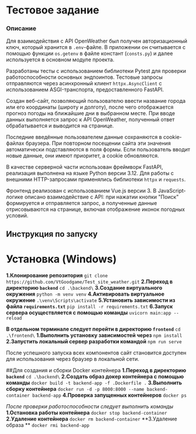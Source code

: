 # Тестовое задание 
### Описание
Для взаимодействия с API OpenWeather был получен авторизационный ключ, который хранится в `.env`-файле. В приложении он считывается с помощью функции `os.getenv` в файле констант (`consts.py`) и далее используется в основном модуле проекта.

Разработаны тесты с использованием библиотеки Pytest для проверки работоспособности основных эндпоинтов. Тестовые запросы отправляются через асинхронный клиент `httpx.AsyncClient` с использованием ASGI-транспорта, предоставленного FastAPI.

Создан веб-сайт, позволяющий пользователю ввести название города или его координаты (широту и долготу), после чего отображается прогноз погоды на ближайшие дни в выбранном месте. При вводе данных выполняется запрос к API OpenWeather, полученный ответ обрабатывается и выводится на странице.

Последние введённые пользователем данные сохраняются в cookie-файлах браузера. При повторном посещении сайта эти значения автоматически подставляются в поля формы. Если пользователь вводит новые данные, они имеют приоритет, а cookie обновляются.

В качестве серверной части использован фреймворк FastAPI, реализация выполнена на языке Python версии 3.12. Для работы с внешними HTTP-запросами применялись библиотеки `httpx` и `requests`.

Фронтенд реализован с использованием Vue.js версии 3. В JavaScript-логике описано взаимодействие с API: при нажатии кнопки "Поиск" формируется и отправляется запрос, а полученные данные отрисовываются на странице, включая отображение иконок погодных условий.

## Инструкция по запуску

# Установка (Windows)
**1.Клонирование репозитория**
```git clone https://github.com/VtGoodgame/Test_site_weather.git```
**2.Переход в директорию `backend`**
```cd .\backend\```
**3.Создание виртуального окружения**
```python -m venv venv```
**4.Активировать виртуальное окружение**
```.\venv\Scripts\activate```
**5.Установить зависимости из файла `requirements.txt`**
```pip install -r requirements.txt```
**6.Запуск сервера осуществляется с помощью команды**
```uvicorn main:app --reload```

**В отдельном терминале следует перейти в директорию `frontend`**
```cd .\frontend\```
**1.Выполнить установку зависимостей через**
```npm install```
**2.Запустить локальный сервер разработки командой**
```npm run serve```

После успешного запуска всех компонентов сайт становится доступен для  использования через браузер в локальной сети.

##Для создания и сборки Docker контейнера 
**1.Переход в директорию `backend`**
```cd .\backend\```
**2.Создать образ докер контейнера с помощью команды**
```docker build -t backend-app -f .Dockerfile .```
**3.Выполнить сборку контейнера**
```docker run -d -p 8000:8000 --name backend-container backend-app```
**4.Проверка запущенных контейнеров**
```docker ps```

_После проверки работоспособности следует выполнить команды_
**1.Остановка работы контейнера**
```docker stop backend-container```
**2.Удаление контейнера**
```docker rm backend-container```
**3.Удаление образа **
```docker rmi backend-app```



